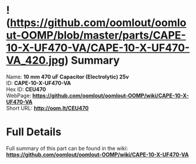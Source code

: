 
!(https://github.com/oomlout/oomlout-OOMP/blob/master/parts/CAPE-10-X-UF470-VA/CAPE-10-X-UF470-VA_420.jpg)
Summary
=================
  
Name: __10 mm 470 uF Capacitor (Electrolytic) 25v__    
ID: __CAPE-10-X-UF470-VA__   
Hex ID: __CEU470__   
WebPage: __https://github.com/oomlout/oomlout-OOMP/wiki/CAPE-10-X-UF470-VA__   
Short URL: __http://oom.lt/CEU470__   

Full Details
==========================
Full summary of this part can be found in the wiki:   
__https://github.com/oomlout/oomlout-OOMP/wiki/CAPE-10-X-UF470-VA__    


